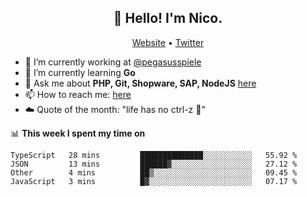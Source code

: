 <h2 align="center">👋 Hello! I'm Nico.</h2>
<p align="center">
  <a href="https://gruselhaus.com">Website</a> •
  <a href="https://twitter.com/NicoFinkernagel">Twitter</a>
</p>


- 🔭 I’m currently working at [@pegasusspiele](https://pegasus.de/en)
- 🌱 I’m currently learning **Go**
- 💬 Ask me about **PHP, Git, Shopware, SAP, NodeJS** [here](https://github.com/gruselhaus/gruselhaus/issues)
- 📫 How to reach me: [here](https://github.com/gruselhaus/gruselhaus/issues)
- ☁️ Quote of the month: "life has no ctrl-z 🌴"

📊 **This week I spent my time on**
<!--START_SECTION:waka-->
```text
TypeScript   28 mins         ██████████████░░░░░░░░░░░   55.92 % 
JSON         13 mins         ██████▓░░░░░░░░░░░░░░░░░░   27.12 % 
Other        4 mins          ██▒░░░░░░░░░░░░░░░░░░░░░░   09.45 % 
JavaScript   3 mins          █▓░░░░░░░░░░░░░░░░░░░░░░░   07.17 % 
```
<!--END_SECTION:waka-->
